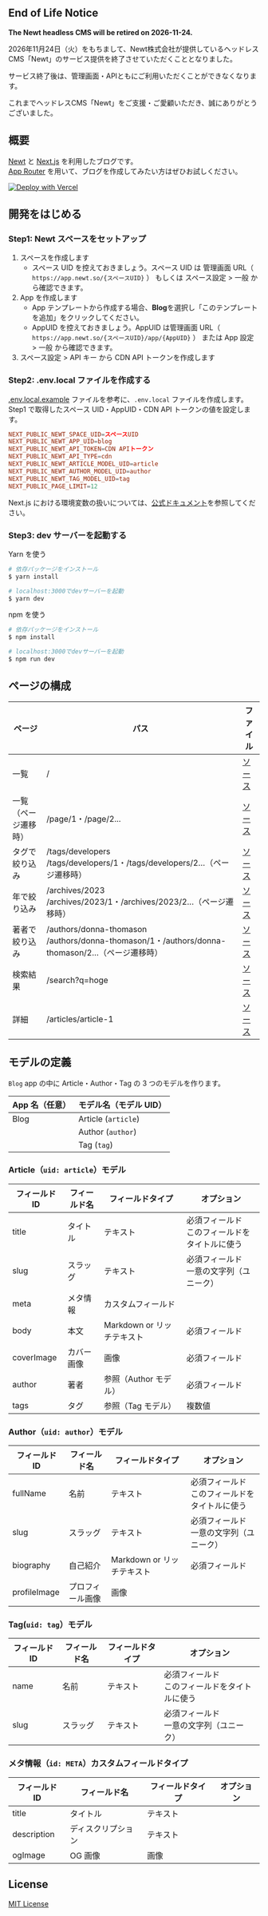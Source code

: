 ## End of Life Notice

**The Newt headless CMS will be retired on 2026-11-24.**

2026年11月24日（火）をもちまして、Newt株式会社が提供しているヘッドレスCMS「Newt」のサービス提供を終了させていただくこととなりました。

サービス終了後は、管理画面・APIともにご利用いただくことができなくなります。

これまでヘッドレスCMS「Newt」をご支援・ご愛顧いただき、誠にありがとうございました。

## 概要

[Newt](https://www.newt.so/) と [Next.js](https://nextjs.org/) を利用したブログです。<br />
[App Router](https://nextjs.org/docs/app) を用いて、ブログを作成してみたい方はぜひお試しください。

[![Deploy with Vercel](https://vercel.com/button)](https://vercel.com/new/clone?repository-url=https%3A%2F%2Fgithub.com%2FNewt-Inc%2Fnewt-starter-nextjs-blog)

## 開発をはじめる

### Step1: Newt スペースをセットアップ

1. スペースを作成します
   - スペース UID を控えておきましょう。スペース UID は 管理画面 URL（ `https://app.newt.so/{スペースUID}` ） もしくは スペース設定 > 一般 から確認できます。
2. App を作成します
   - App テンプレートから作成する場合、**Blog**を選択し「このテンプレートを追加」をクリックしてください。
   - AppUID を控えておきましょう。AppUID は管理画面 URL（ `https://app.newt.so/{スペースUID}/app/{AppUID}` ） または App 設定 > 一般 から確認できます。
3. スペース設定 > API キー から CDN API トークンを作成します

### Step2: .env.local ファイルを作成する

[.env.local.example](https://github.com/Newt-Inc/newt-starter-nextjs-blog/blob/main/.env.local.example) ファイルを参考に、`.env.local` ファイルを作成します。<br />
Step1 で取得したスペース UID・AppUID・CDN API トークンの値を設定します。

```conf
NEXT_PUBLIC_NEWT_SPACE_UID=スペースUID
NEXT_PUBLIC_NEWT_APP_UID=blog
NEXT_PUBLIC_NEWT_API_TOKEN=CDN APIトークン
NEXT_PUBLIC_NEWT_API_TYPE=cdn
NEXT_PUBLIC_NEWT_ARTICLE_MODEL_UID=article
NEXT_PUBLIC_NEWT_AUTHOR_MODEL_UID=author
NEXT_PUBLIC_NEWT_TAG_MODEL_UID=tag
NEXT_PUBLIC_PAGE_LIMIT=12
```

Next.js における環境変数の扱いについては、[公式ドキュメント](https://nextjs.org/docs/app/building-your-application/configuring/environment-variables)を参照してください。

### Step3: dev サーバーを起動する

Yarn を使う

```bash
# 依存パッケージをインストール
$ yarn install

# localhost:3000でdevサーバーを起動
$ yarn dev
```

npm を使う

```bash
# 依存パッケージをインストール
$ npm install

# localhost:3000でdevサーバーを起動
$ npm run dev
```

## ページの構成

| ページ                   | パス                                                                                             | ファイル                                                                                                                      |
| ------------------------ | ------------------------------------------------------------------------------------------------ | ----------------------------------------------------------------------------------------------------------------------------- |
| 一覧                     | /                                                                                                | [ソース](https://github.com/Newt-Inc/newt-starter-nextjs-blog/blob/main/app/page.tsx)                                         |
| 一覧<br>（ページ遷移時） | /page/1・/page/2...                                                                              | [ソース](https://github.com/Newt-Inc/newt-starter-nextjs-blog/blob/main/app/page/%5Bpage%5D/page.tsx)                         |
| タグで絞り込み           | /tags/developers<br>/tags/developers/1・/tags/developers/2…（ページ遷移時）                      | [ソース](https://github.com/Newt-Inc/newt-starter-nextjs-blog/blob/main/app/tags/%5Bslug%5D/%5B%5B...page%5D%5D/page.tsx)     |
| 年で絞り込み             | /archives/2023<br>/archives/2023/1・/archives/2023/2…（ページ遷移時）                            | [ソース](https://github.com/Newt-Inc/newt-starter-nextjs-blog/blob/main/app/archives/%5Byear%5D/%5B%5B...page%5D%5D/page.tsx) |
| 著者で絞り込み           | /authors/donna-thomason<br>/authors/donna-thomason/1・/authors/donna-thomason/2…（ページ遷移時） | [ソース](https://github.com/Newt-Inc/newt-starter-nextjs-blog/blob/main/app/authors/%5Bslug%5D/%5B%5B...page%5D%5D/page.tsx)  |
| 検索結果                 | /search?q=hoge                                                                                   | [ソース](https://github.com/Newt-Inc/newt-starter-nextjs-blog/blob/main/app/search/page.tsx)                                  |
| 詳細                     | /articles/article-1                                                                              | [ソース](https://github.com/Newt-Inc/newt-starter-nextjs-blog/blob/main/app/articles/%5Bslug%5D/page.tsx)                     |

## モデルの定義

`Blog` app の中に Article・Author・Tag の 3 つのモデルを作ります。

| App 名（任意） | モデル名（モデル UID） |
| -------------- | ---------------------- |
| Blog           | Article (`article`)    |
|                | Author (`author`)      |
|                | Tag (`tag`)            |

### Article（`uid: article`）モデル

| フィールド ID | フィールド名 | フィールドタイプ           | オプション                                         |
| ------------- | ------------ | -------------------------- | -------------------------------------------------- |
| title         | タイトル     | テキスト                   | 必須フィールド<br />このフィールドをタイトルに使う |
| slug          | スラッグ     | テキスト                   | 必須フィールド<br />一意の文字列（ユニーク）       |
| meta          | メタ情報     | カスタムフィールド         |                                                    |
| body          | 本文         | Markdown or リッチテキスト | 必須フィールド                                     |
| coverImage    | カバー画像   | 画像                       | 必須フィールド                                     |
| author        | 著者         | 参照（Author モデル）      | 必須フィールド                                     |
| tags          | タグ         | 参照（Tag モデル）         | 複数値                                             |

### Author（`uid: author`）モデル

| フィールド ID | フィールド名     | フィールドタイプ           | オプション                                         |
| ------------- | ---------------- | -------------------------- | -------------------------------------------------- |
| fullName      | 名前             | テキスト                   | 必須フィールド<br />このフィールドをタイトルに使う |
| slug          | スラッグ         | テキスト                   | 必須フィールド<br />一意の文字列（ユニーク）       |
| biography     | 自己紹介         | Markdown or リッチテキスト | 必須フィールド                                     |
| profileImage  | プロフィール画像 | 画像                       |                                                    |

### Tag(`uid: tag`）モデル

| フィールド ID | フィールド名 | フィールドタイプ | オプション                                         |
| ------------- | ------------ | ---------------- | -------------------------------------------------- |
| name          | 名前         | テキスト         | 必須フィールド<br />このフィールドをタイトルに使う |
| slug          | スラッグ     | テキスト         | 必須フィールド<br />一意の文字列（ユニーク）       |

### メタ情報（`id: META`）カスタムフィールドタイプ

| フィールド ID | フィールド名       | フィールドタイプ | オプション |
| ------------- | ------------------ | ---------------- | ---------- |
| title         | タイトル           | テキスト         |            |
| description   | ディスクリプション | テキスト         |            |
| ogImage       | OG 画像            | 画像             |            |

## License

[MIT License](https://github.com/Newt-Inc/newt-starter-nextjs-blog/blob/main/LICENSE)
